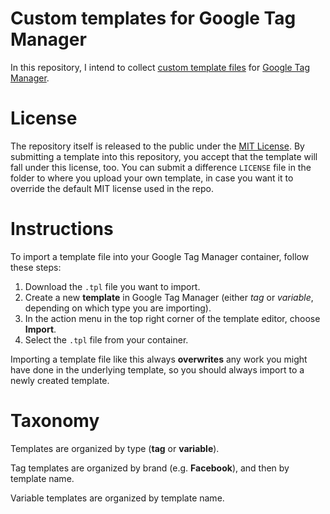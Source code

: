 # Custom templates for Google Tag Manager
In this repository, I intend to collect [custom template files](https://www.simoahava.com/analytics/custom-templates-guide-for-google-tag-manager/) for [Google Tag Manager](https://tagmanager.google.com/).

# License
The repository itself is released to the public under the [MIT License](https://opensource.org/licenses/MIT). By submitting a template into this repository, you accept that the template will fall under this license, too. You can submit a difference `LICENSE` file in the folder to where you upload your own template, in case you want it to override the default MIT license used in the repo.

# Instructions
To import a template file into your Google Tag Manager container, follow these steps:

1. Download the `.tpl` file you want to import.
2. Create a new **template** in Google Tag Manager (either *tag* or *variable*, depending on which type you are importing).
3. In the action menu in the top right corner of the template editor, choose **Import**.
4. Select the `.tpl` file from your container.

Importing a template file like this always **overwrites** any work you might have done in the underlying template, so you should always import to a newly created template.

# Taxonomy
Templates are organized by type (**tag** or **variable**).

Tag templates are organized by brand (e.g. **Facebook**), and then by template name.

Variable templates are organized by template name.
